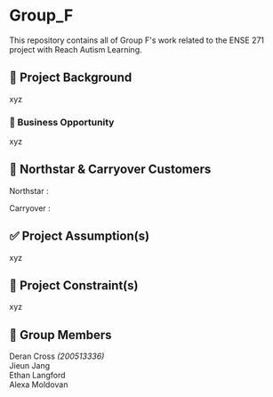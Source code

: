 # Group_F

This repository contains all of Group F's work related to the ENSE 271 project with Reach Autism Learning.

## 📝 Project Background

xyz

### 📍 Business Opportunity

xyz

## 💫 Northstar & Carryover Customers 

Northstar : 

Carryover : 

## ✅ Project Assumption(s)

xyz

## 🚫 Project Constraint(s)

xyz

## 🤝 Group Members 

Deran Cross  *(200513336)*  
Jieun Jang  
Ethan Langford  
Alexa Moldovan
